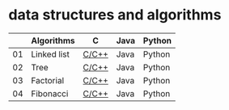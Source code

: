 # data structures and algorithms

|    | Algorithms                          | C     | Java | Python |
|----|-------------------------------------|-------|------|--------|
| 01 | Linked list                         | [C/C++](/C/linked-list.c) | Java | Python
| 02 | Tree                                | [C/C++](/C/tree.c) | Java | Python
| 03 | Factorial                           | [C/C++](/C/factorial.c) | Java | Python
| 04 | Fibonacci                           | [C/C++](/C/fibonacci.c) | Java | Python


